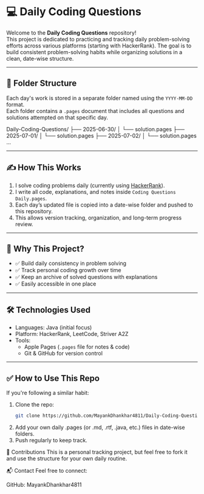 # 💻 Daily Coding Questions

Welcome to the **Daily Coding Questions** repository!  
This project is dedicated to practicing and tracking daily problem-solving efforts across various platforms (starting with HackerRank). The goal is to build consistent problem-solving habits while organizing solutions in a clean, date-wise structure.

---

## 📅 Folder Structure

Each day's work is stored in a separate folder named using the `YYYY-MM-DD` format.  
Each folder contains a `.pages` document that includes all questions and solutions attempted on that specific day.

Daily-Coding-Questions/
├── 2025-06-30/
│ └── solution.pages
├── 2025-07-01/
│ └── solution.pages
├── 2025-07-02/
│ └── solution.pages
...


---

## ✍️ How This Works

1. I solve coding problems daily (currently using [HackerRank](https://www.hackerrank.com/)).
2. I write all code, explanations, and notes inside `Coding Questions Daily.pages`.
3. Each day’s updated file is copied into a date-wise folder and pushed to this repository.
4. This allows version tracking, organization, and long-term progress review.

---

## 🚀 Why This Project?

- ✅ Build daily consistency in problem solving  
- ✅ Track personal coding growth over time  
- ✅ Keep an archive of solved questions with explanations  
- ✅ Easily accessible in one place

---

## 🛠 Technologies Used

- Languages: Java (initial focus)
- Platform: HackerRank, LeetCode, Striver A2Z 
- Tools:  
  - Apple Pages (`.pages` file for notes & code)  
  - Git & GitHub for version control  

---

## ✅ How to Use This Repo

If you're following a similar habit:

1. Clone the repo:
   ```bash
   git clone https://github.com/MayankDhankhar4811/Daily-Coding-Questions.git
2. Add your own daily .pages (or .md, .rtf, .java, etc.) files in date-wise folders.
3. Push regularly to keep track.

🤝 Contributions
This is a personal tracking project, but feel free to fork it and use the structure for your own daily routine.

📬 Contact
Feel free to connect:

GitHub: MayankDhankhar4811
